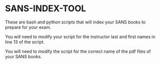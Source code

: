 # SANS-INDEX-TOOL
These are bash and python scripts that will index your SANS books to prepare for your exam.

You will need to modify your script for the instructor last and first names in line 13 of the script.

You will need to modify the script for the correct name of the pdf files of your SANS books.

